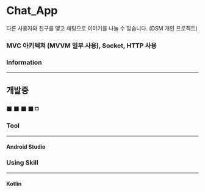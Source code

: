 # Chat_App

다른 사용자와 친구를 맺고 채팅으로 이야기를 나눌 수 있습니다. (DSM 개인 프로젝트)

### MVC 아키텍쳐 (MVVM 일부 사용), Socket, HTTP 사용

### Information
---
## 개발중
### ■ ■ ■ ■ㅁ

### Tool
---
#### Android Studio

### Using Skill
---
#### Kotlin
